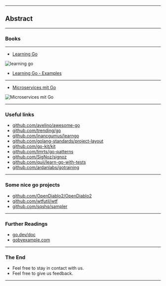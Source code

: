 <!-- .slide: data-background="img/ABSTRACT/00.jpg" data-background-size="100%" data-background-position="50% 50%" -->

----

## Abstract

----

### Books

----

* [Learning Go](https://www.oreilly.com/library/view/learning-go/9781492077206/)

![learning go](img/ABSTRACT/learning_go_book.jpg)<!-- .element height="400px" -->
* [Learning Go - Examples](https://github.com/learning-go-book)

----

* [Microservices mit Go](https://www.rheinwerk-verlag.de/microservices-mit-go-konzepte-werkzeuge-best-practices/)

![Microservices mit Go](img/ABSTRACT/microservices_mit_go_book.png)<!-- .element height="400px" -->

----

### Useful links
* [github.com/avelino/awesome-go](https://github.com/avelino/awesome-go)
* [github.com/trending/go](https://github.com/trending/go)
* [github.com/inancgumus/learngo](https://github.com/inancgumus/learngo)
* [github.com/golang-standards/project-layout](https://github.com/golang-standards/project-layout)
* [github.com/go-kit/kit](https://github.com/go-kit/kit)
* [github.com/tmrts/go-patterns](https://github.com/tmrts/go-patterns)
* [github.com/SigNoz/signoz](https://github.com/SigNoz/signoz)
* [github.com/quii/learn-go-with-tests](https://github.com/quii/learn-go-with-tests)
* [github.com/ardanlabs/gotraining](https://github.com/ardanlabs/gotraining)

----

### Some nice go projects

* [github.com/OpenDiablo2/OpenDiablo2](https://github.com/OpenDiablo2/OpenDiablo2)
* [github.com/wtfutil/wtf](https://github.com/wtfutil/wtf/)
* [github.com/sqshq/sampler](https://github.com/sqshq/sampler)


----

### Further Readings
* [go.dev/doc](https://go.dev/doc/)
* [gobyexample.com](https://gobyexample.com/)

----

### The End
* Feel free to stay in contact with us.
* Feel free to give us feedback.

---